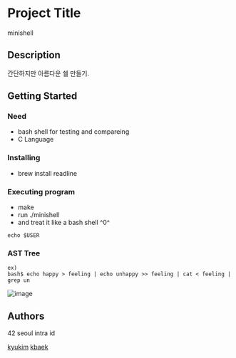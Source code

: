 
# Project Title

minishell


## Description

간단하지만 아름다운 쉘 만들기.

## Getting Started

### Need

* bash shell for testing and compareing
* C Language

### Installing

* brew install readline

### Executing program

* make
* run ./minishell
* and treat it like a bash shell ^0^
```
echo $USER
```
### AST Tree
```
ex)
bash$ echo happy > feeling | echo unhappy >> feeling | cat < feeling | grep un
```
![image](https://user-images.githubusercontent.com/69143394/161373344-b5dafe66-8397-4de2-8bac-5719ffbd6aba.png)


## Authors

42 seoul intra id

[kyukim](https://profile.intra.42.fr/users/kyukim)
[kbaek](https://profile.intra.42.fr/users/kbaek)

